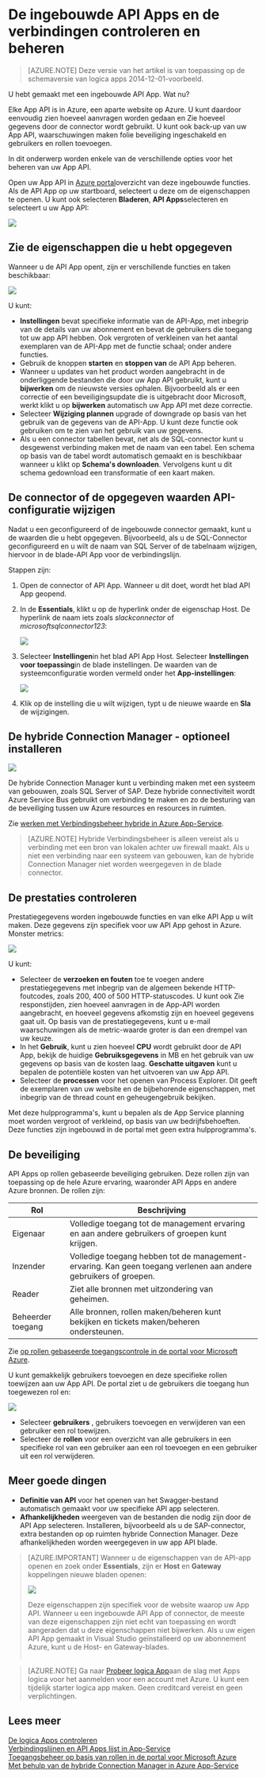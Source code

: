 <properties
    pageTitle="Beheren en controleren van uw verbindingslijnen en Apps in de App-Service API | Microsoft Azure"
    description="Weergave prestaties van uw verbindingslijnen en API Apps in Apps logica; microservices architectuur"
    services="app-service\logic"
    documentationCenter=".net,nodejs,java"
    authors="MandiOhlinger"
    manager="anneta"
    editor="cgronlun"/>

<tags
    ms.service="logic-apps"
    ms.workload="integration"
    ms.tgt_pltfrm="na"
    ms.devlang="na"
    ms.topic="article"
    ms.date="10/18/2016"
    ms.author="mandia"/>

# <a name="manage-and-monitor-your-built-in-api-apps-and-connectors"></a>De ingebouwde API Apps en de verbindingen controleren en beheren

>[AZURE.NOTE] Deze versie van het artikel is van toepassing op de schemaversie van logica apps 2014-12-01-voorbeeld.

U hebt gemaakt met een ingebouwde API App. Wat nu?

Elke App API is in Azure, een aparte website op Azure. U kunt daardoor eenvoudig zien hoeveel aanvragen worden gedaan en Zie hoeveel gegevens door de connector wordt gebruikt. U kunt ook back-up van uw App API, waarschuwingen maken folie beveiliging ingeschakeld en gebruikers en rollen toevoegen.

In dit onderwerp worden enkele van de verschillende opties voor het beheren van uw App API.

Open uw App API in [Azure portal](http://go.microsoft.com/fwlink/p/?LinkID=525040)overzicht van deze ingebouwde functies. Als de API App op uw startboard, selecteert u deze om de eigenschappen te openen. U kunt ook selecteren **Bladeren**, **API Apps**selecteren en selecteert u uw App API:

![][browse]

## <a name="see-the-properties-you-entered"></a>Zie de eigenschappen die u hebt opgegeven

Wanneer u de API App opent, zijn er verschillende functies en taken beschikbaar:

![][settings]

U kunt:

- **Instellingen** bevat specifieke informatie van de API-App, met inbegrip van de details van uw abonnement en bevat de gebruikers die toegang tot uw app API hebben. Ook vergroten of verkleinen van het aantal exemplaren van de API-App met de functie schaal; onder andere functies.
- Gebruik de knoppen **starten** en **stoppen van** de API App beheren.
- Wanneer u updates van het product worden aangebracht in de onderliggende bestanden die door uw App API gebruikt, kunt u **bijwerken** om de nieuwste versies ophalen. Bijvoorbeeld als er een correctie of een beveiligingsupdate die is uitgebracht door Microsoft, werkt klikt u op **bijwerken** automatisch uw App API met deze correctie.
- Selecteer **Wijziging plannen** upgrade of downgrade op basis van het gebruik van de gegevens van de API-App. U kunt deze functie ook gebruiken om te zien van het gebruik van uw gegevens.
- Als u een connector tabellen bevat, net als de SQL-connector kunt u desgewenst verbinding maken met de naam van een tabel. Een schema op basis van de tabel wordt automatisch gemaakt en is beschikbaar wanneer u klikt op **Schema's downloaden**. Vervolgens kunt u dit schema gedownload een transformatie of een kaart maken.

## <a name="change-your-connector-or-api-configuration-values-you-entered"></a>De connector of de opgegeven waarden API-configuratie wijzigen

Nadat u een geconfigureerd of de ingebouwde connector gemaakt, kunt u de waarden die u hebt opgegeven. Bijvoorbeeld, als u de SQL-Connector geconfigureerd en u wilt de naam van SQL Server of de tabelnaam wijzigen, hiervoor in de blade-API App voor de verbindingslijn.

Stappen zijn:

1. Open de connector of API App. Wanneer u dit doet, wordt het blad API App geopend.
2. In de **Essentials**, klikt u op de hyperlink onder de eigenschap Host. De hyperlink de naam iets zoals *slackconnector* of *microsoftsqlconnector123*:

    ![][apiapphost]

3. Selecteer **Instellingen**in het blad API App Host. Selecteer **Instellingen voor toepassing**in de blade instellingen. De waarden van de systeemconfiguratie worden vermeld onder het **App-instellingen**:

    ![][hostsettings]

4. Klik op de instelling die u wilt wijzigen, typt u de nieuwe waarde en **Sla** de wijzigingen.


## <a name="install-the-hybrid-connection-manager---optional"></a>De hybride Connection Manager - optioneel installeren

![][hcsetup]

De hybride Connection Manager kunt u verbinding maken met een systeem van gebouwen, zoals SQL Server of SAP. Deze hybride connectiviteit wordt Azure Service Bus gebruikt om verbinding te maken en zo de besturing van de beveiliging tussen uw Azure resources en resources in ruimten.

Zie [werken met Verbindingsbeheer hybride in Azure App-Service](app-service-logic-hybrid-connection-manager.md).

> [AZURE.NOTE] Hybride Verbindingsbeheer is alleen vereist als u verbinding met een bron van lokalen achter uw firewall maakt. Als u niet een verbinding naar een systeem van gebouwen, kan de hybride Connection Manager niet worden weergegeven in de blade connector.

## <a name="monitor-the-performance"></a>De prestaties controleren
Prestatiegegevens worden ingebouwde functies en van elke API App u wilt maken. Deze gegevens zijn specifiek voor uw API App gehost in Azure. Monster metrics:

![][monitoring]

U kunt:

- Selecteer de **verzoeken en fouten** toe te voegen andere prestatiegegevens met inbegrip van de algemeen bekende HTTP-foutcodes, zoals 200, 400 of 500 HTTP-statuscodes. U kunt ook Zie responstijden, zien hoeveel aanvragen in de App-API worden aangebracht, en hoeveel gegevens afkomstig zijn en hoeveel gegevens gaat uit. Op basis van de prestatiegegevens, kunt u e-mail waarschuwingen als de metric-waarde groter is dan een drempel van uw keuze.
- In het **Gebruik**, kunt u zien hoeveel **CPU** wordt gebruikt door de API App, bekijk de huidige **Gebruiksgegevens** in MB en het gebruik van uw gegevens op basis van de kosten laag. **Geschatte uitgaven** kunt u bepalen de potentiële kosten van het uitvoeren van uw App API.
- Selecteer de **processen** voor het openen van Process Explorer. Dit geeft de exemplaren van uw website en de bijbehorende eigenschappen, met inbegrip van de thread count en geheugengebruik bekijken.

Met deze hulpprogramma's, kunt u bepalen als de App Service planning moet worden vergroot of verkleind, op basis van uw bedrijfsbehoeften. Deze functies zijn ingebouwd in de portal met geen extra hulpprogramma's.

## <a name="control-the-security"></a>De beveiliging

API Apps op rollen gebaseerde beveiliging gebruiken. Deze rollen zijn van toepassing op de hele Azure ervaring, waaronder API Apps en andere Azure bronnen. De rollen zijn:

Rol | Beschrijving
--- | ---
Eigenaar | Volledige toegang tot de management ervaring en aan andere gebruikers of groepen kunt krijgen.
Inzender | Volledige toegang hebben tot de management-ervaring. Kan geen toegang verlenen aan andere gebruikers of groepen.
Reader | Ziet alle bronnen met uitzondering van geheimen.
Beheerder toegang | Alle bronnen, rollen maken/beheren kunt bekijken en tickets maken/beheren ondersteunen.

Zie [op rollen gebaseerde toegangscontrole in de portal voor Microsoft Azure](../active-directory/role-based-access-control-configure.md).

U kunt gemakkelijk gebruikers toevoegen en deze specifieke rollen toewijzen aan uw App API. De portal ziet u de gebruikers die toegang hun toegewezen rol en:

![][access]  

- Selecteer **gebruikers** , gebruikers toevoegen en verwijderen van een gebruiker een rol toewijzen.
- Selecteer de **rollen** voor een overzicht van alle gebruikers in een specifieke rol van een gebruiker aan een rol toevoegen en een gebruiker uit een rol verwijderen.


## <a name="more-good-stuff"></a>Meer goede dingen
- **Definitie van API** voor het openen van het Swagger-bestand automatisch gemaakt voor uw specifieke API app selecteren.
- **Afhankelijkheden** weergeven van de bestanden die nodig zijn door de API App selecteren. Installeren, bijvoorbeeld als u de SAP-connector, extra bestanden op op ruimten hybride Connection Manager. Deze afhankelijkheden worden weergegeven in uw app API blade.

>[AZURE.IMPORTANT] Wanneer u de eigenschappen van de API-app openen en zoek onder **Essentials**, zijn er **Host** en **Gateway** koppelingen nieuwe bladen openen:
>
> ![][host]
>
>Deze eigenschappen zijn specifiek voor de website waarop uw App API. Wanneer u een ingebouwde API App of connector, de meeste van deze eigenschappen zijn niet echt van toepassing en wordt aangeraden dat u deze eigenschappen niet bijwerken. Als u uw eigen API App gemaakt in Visual Studio geïnstalleerd op uw abonnement Azure, kunt u de Host- en Gateway-blades. <br/><br/>


>[AZURE.NOTE] Ga naar [Probeer logica App](https://tryappservice.azure.com/?appservice=logic)aan de slag met Apps logica voor het aanmelden voor een account met Azure. U kunt een tijdelijk starter logica app maken. Geen creditcard vereist en geen verplichtingen.

## <a name="read-more"></a>Lees meer

[De logica Apps controleren](app-service-logic-monitor-your-logic-apps.md)<br/>
[Verbindingslijnen en API Apps lijst in App-Service](app-service-logic-connectors-list.md)<br/>
[Toegangsbeheer op basis van rollen in de portal voor Microsoft Azure](../active-directory/role-based-access-control-configure.md)<br/>
[Met behulp van de hybride Connection Manager in Azure App-Service](app-service-logic-hybrid-connection-manager.md)


<!--Image references-->
[browse]: ./media/app-service-logic-monitor-your-connectors/browse.png
[settings]: ./media/app-service-logic-monitor-your-connectors/settings.png
[hcsetup]: ./media/app-service-logic-monitor-your-connectors/hcsetup.png
[monitoring]: ./media/app-service-logic-monitor-your-connectors/monitoring.png
[access]: ./media/app-service-logic-monitor-your-connectors/access.png
[host]: ./media/app-service-logic-monitor-your-connectors/host.png
[hostsettings]: ./media/app-service-logic-monitor-your-connectors/hostsettings.png
[apiapphost]: ./media/app-service-logic-monitor-your-connectors/apiapphost.png
